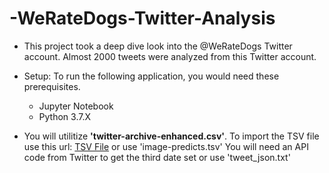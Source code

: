 # -WeRateDogs-Twitter-Analysis

 - This project took a deep dive look into the @WeRateDogs Twitter account.  Almost 2000 tweets were analyzed from this Twitter account.

 - Setup:
To run the following application, you would need these prerequisites.

    - Jupyter Notebook
    - Python 3.7.X

 - You will utilitize **'twitter-archive-enhanced.csv'**.
To import the TSV file use this url: [TSV File](https://d17h27t6h515a5.cloudfront.net/topher/2017/August/599fd2ad_image-predictions/image-predictions.tsv) or use 'image-predicts.tsv'
You will need an API code from Twitter to get the third date set or use 'tweet_json.txt'
